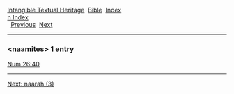 [Intangible Textual Heritage](../../index)  [Bible](../index) 
[Index](index)   
[n Index](_n_)  
  [Previous](c07664)  [Next](c07666) 

------------------------------------------------------------------------

### &lt;naamites&gt; 1 entry

[Num 26:40](../kjv/num026.htm#040)  

------------------------------------------------------------------------

[Next: naarah (3)](c07666)
